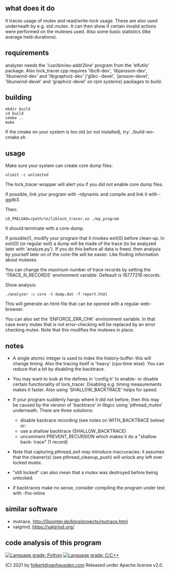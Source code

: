 what does it do
---------------
It traces usage of mutex and read/write-lock usage.
These are also used underneath by e.g. std::mutex.
It can then show if certain invalid actions were performed on
the mutexes used. Also some basic statistics (like average
held-durations).


requirements
------------
analyzer needs the '/usr/bin/eu-addr2line' program from the
'elfutils' package. Also lock_tracer.cpp requires 'libc6-dev',
'libjansson-dev', 'libunwind-dev' and 'libgraphviz-dev' ('glibc-
devel', 'jansson-devel', 'libunwind-devel' and 'graphviz-devel'
on rpm systems) packages to build.


building
--------
```
mkdir build
cd build
cmake ..
make
```

If the cmake on your system is too old (or not installed), try:
./build-wo-cmake.sh


usage
-----
Make sure your system can create core dump files:

```
ulimit -c unlimited
```
The lock_tracer wrapper will alert you if you did not enable
core dump files.

If possible, link your program with -rdynamic and compile
and link it with -ggdb3.

Then:

```
LD_PRELOAD=/path/to/liblock_tracer.so ./my_program
```

It should terminate with a core-dump.

If possible(!), modify your program that it invokes exit(0)
before clean-up. In exit(0) (or regular exit) a dump will be
made of the trace (to be analyzed later with 'analyze.py').
If you do this before all data is freed, then analysis by
yourself later on of the core-file will be easier. Like
finding information about mutexes.

You can change the maximum number of trace records by
setting the 'TRACE_N_RECORDS' environment variable. Defeault
is 16777216 records.

Show analysis:

```
./analyzer -c core -t dump.dat -f report.html
```

This will generate an html-file that can be opened with a regular
web-browser.

You can also set the 'ENFORCE_ERR_CHK' environment variable. In that
case every mutex that is not error-checking will be replaced by an
error checking mutex. Note that this modifies the mutexes in place.


notes
-----
* A single atomic integer is used to index the history-buffer: this
  will change timing. Also the tracing itself is 'heavy' (cpu-time
  wise). You can reduce that a bit by disabling the backtrace.

* You may want to look at the defines in 'config.h' to enable- or
  disable certain functionality of lock_tracer. Disabling e.g.
  timing measurements makes it faster. Also using
  'SHALLOW_BACKTRACE' helps for speed.

* If your program suddenly hangs where it did not before, then
  this may be caused by the version of 'backtrace' in libgcc
  using 'pthread_mutex' underneath.
  There are three solutions:
  * disable backrace recording (see notes on WITH_BACKTRACE
    below) or:
  * use a shallow backtrace (SHALLOW_BACKTRACE)
  * uncomment PREVENT_RECURSION which makes it do a "shallow back-
    trace" (1 record)

* Note that capturing pthread_exit may introduce inaccuracies: it
  assumes that the cleaner(s) (see pthread_cleanup_push) will
  unlock any left over locked mutex.

* "still locked" can also mean that a mutex was destroyed before
  being unlocked.

* if backtraces make no sense, consider compiling the program
  under test with -fno-inline


similar software
----------------
* mutrace, http://0pointer.de/blog/projects/mutrace.html
* valgrind, https://valgrind.org/


code analysis of this program
-----------------------------
[![Language grade: Python](https://img.shields.io/lgtm/grade/python/g/folkertvanheusden/lock_trace.svg?logo=lgtm&logoWidth=18)](https://lgtm.com/projects/g/folkertvanheusden/lock_trace/context:python)
[![Language grade: C/C++](https://img.shields.io/lgtm/grade/cpp/g/folkertvanheusden/lock_trace.svg?logo=lgtm&logoWidth=18)](https://lgtm.com/projects/g/folkertvanheusden/lock_trace/context:cpp)


(C) 2021 by folkert@vanheusden.com
Released under Apache license v2.0.
